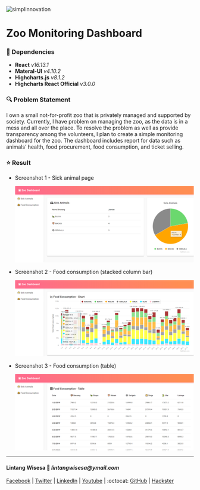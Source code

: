 ![simplinnovation](https://4.bp.blogspot.com/-f7YxPyqHAzY/WJ6VnkvE0SI/AAAAAAAADTQ/0tDQPTrVrtMAFT-q-1-3ktUQT5Il9FGdQCLcB/s350/simpLINnovation1a.png)

# Zoo Monitoring Dashboard

### 📁 Dependencies

- __React__ _v16.13.1_
- __Materal-UI__ _v4.10.2_
- __Highcharts.js__ _v8.1.2_
- __Highcharts React Official__ _v3.0.0_

### 🔍 Problem Statement

I own a small not-for-profit zoo that is privately managed and supported by society. Currently, I have problem on managing the zoo, as the data is in a mess and all over the place. To resolve the problem as well as provide transparency among the volunteers, I plan to create a simple monitoring dashboard for the zoo. The dashboard includes report for data such as animals’ health, food procurement, food consumption, and ticket selling.

### ⭐ Result

- Screenshot 1 - Sick animal page

    ![screenshot1](./screenshot/Screenshot1.png)

- Screenshot 2 - Food consumption (stacked column bar) 

    ![screenshot1](./screenshot/Screenshot2.png)

- Screenshot 3 - Food consumption (table) 

    ![screenshot1](./screenshot/Screenshot3.png)

<hr>

#### Lintang Wisesa :love_letter: _lintangwisesa@ymail.com_

[Facebook](https://www.facebook.com/lintangbagus) | 
[Twitter](https://twitter.com/Lintang_Wisesa) |
[LinkedIn](https://www.linkedin.com/in/lintangwisesa/) |
[Youtube](https://www.youtube.com/user/lintangbagus) | 
:octocat: [GitHub](https://github.com/LintangWisesa) |
[Hackster](https://www.hackster.io/lintangwisesa)